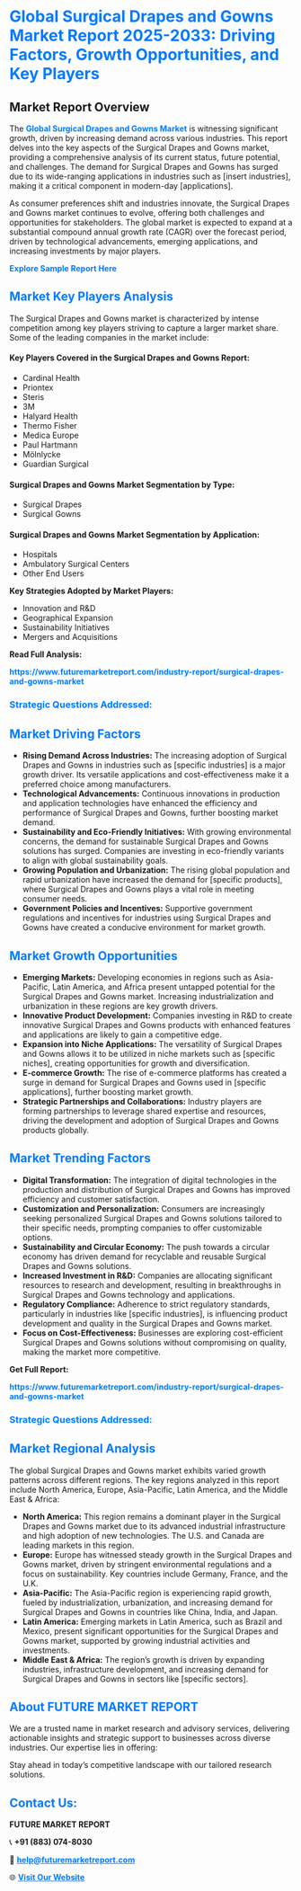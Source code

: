 <h1 style="color: #007BFF;">Global Surgical Drapes and Gowns Market Report 2025-2033: Driving Factors, Growth Opportunities, and Key Players</h1>

<section id="overview">
<h2>Market Report Overview</h2>
<p>The <a href="https://www.futuremarketreport.com/industry-report/surgical-drapes-and-gowns-market" style="color: #007BFF; text-decoration: none;"><strong>Global Surgical Drapes and Gowns Market</strong></a> is witnessing significant growth, driven by increasing demand across various industries. This report delves into the key aspects of the Surgical Drapes and Gowns market, providing a comprehensive analysis of its current status, future potential, and challenges. The demand for Surgical Drapes and Gowns has surged due to its wide-ranging applications in industries such as [insert industries], making it a critical component in modern-day [applications].</p>
<p>As consumer preferences shift and industries innovate, the Surgical Drapes and Gowns market continues to evolve, offering both challenges and opportunities for stakeholders. The global market is expected to expand at a substantial compound annual growth rate (CAGR) over the forecast period, driven by technological advancements, emerging applications, and increasing investments by major players.</p>
</section>

<section id="overview">
<p><a href="https://www.futuremarketreport.com/request-sample/reportId=82645" style="color: #007BFF; text-decoration: none;"><strong>Explore Sample Report Here</strong></a></p>
</section>

<section id="key-players">
<h2 style="color: #007BFF;">Market Key Players Analysis</h2>
<p>The Surgical Drapes and Gowns market is characterized by intense competition among key players striving to capture a larger market share. Some of the leading companies in the market include:</p>
<h4>Key Players Covered in the Surgical Drapes and Gowns Report:</h4>
<ul><li>Cardinal Health</li><li>Priontex</li><li>Steris</li><li>3M</li><li>Halyard Health</li><li>Thermo Fisher</li><li>Medica Europe</li><li>Paul Hartmann</li><li>Mölnlycke</li><li>Guardian Surgical</li></ul>
<h4>Surgical Drapes and Gowns Market Segmentation by Type:</h4>
<ul><li>Surgical Drapes</li><li>Surgical Gowns</li></ul>

<h4>Surgical Drapes and Gowns Market Segmentation by Application:</h4>
<ul><li>Hospitals</li><li>Ambulatory Surgical Centers</li><li>Other End Users</li></ul>
<p><strong>Key Strategies Adopted by Market Players:</strong></p>
<ul>
<li>Innovation and R&D</li>
<li>Geographical Expansion</li>
<li>Sustainability Initiatives</li>
<li>Mergers and Acquisitions</li>
</ul>
</section>

<section>
<p><strong>Read Full Analysis: </strong></p><a href="https://www.futuremarketreport.com/industry-report/surgical-drapes-and-gowns-market" style="color: #007BFF; text-decoration: none;"><strong>https://www.futuremarketreport.com/industry-report/surgical-drapes-and-gowns-market</strong></a>
<h3 style="color: #007BFF;">Strategic Questions Addressed:</h3>
</section>

<section id="driving-factors">
<h2 style="color: #007BFF;">Market Driving Factors</h2>
<ul>
<li><strong>Rising Demand Across Industries:</strong> The increasing adoption of Surgical Drapes and Gowns in industries such as [specific industries] is a major growth driver. Its versatile applications and cost-effectiveness make it a preferred choice among manufacturers.</li>
<li><strong>Technological Advancements:</strong> Continuous innovations in production and application technologies have enhanced the efficiency and performance of Surgical Drapes and Gowns, further boosting market demand.</li>
<li><strong>Sustainability and Eco-Friendly Initiatives:</strong> With growing environmental concerns, the demand for sustainable Surgical Drapes and Gowns solutions has surged. Companies are investing in eco-friendly variants to align with global sustainability goals.</li>
<li><strong>Growing Population and Urbanization:</strong> The rising global population and rapid urbanization have increased the demand for [specific products], where Surgical Drapes and Gowns plays a vital role in meeting consumer needs.</li>
<li><strong>Government Policies and Incentives:</strong> Supportive government regulations and incentives for industries using Surgical Drapes and Gowns have created a conducive environment for market growth.</li>
</ul>
</section>

<section id="growth-opportunities">
<h2 style="color: #007BFF;">Market Growth Opportunities</h2>
<ul>
<li><strong>Emerging Markets:</strong> Developing economies in regions such as Asia-Pacific, Latin America, and Africa present untapped potential for the Surgical Drapes and Gowns market. Increasing industrialization and urbanization in these regions are key growth drivers.</li>
<li><strong>Innovative Product Development:</strong> Companies investing in R&D to create innovative Surgical Drapes and Gowns products with enhanced features and applications are likely to gain a competitive edge.</li>
<li><strong>Expansion into Niche Applications:</strong> The versatility of Surgical Drapes and Gowns allows it to be utilized in niche markets such as [specific niches], creating opportunities for growth and diversification.</li>
<li><strong>E-commerce Growth:</strong> The rise of e-commerce platforms has created a surge in demand for Surgical Drapes and Gowns used in [specific applications], further boosting market growth.</li>
<li><strong>Strategic Partnerships and Collaborations:</strong> Industry players are forming partnerships to leverage shared expertise and resources, driving the development and adoption of Surgical Drapes and Gowns products globally.</li>
</ul>
</section>

<section id="trending-factors">
<h2 style="color: #007BFF;">Market Trending Factors</h2>
<ul>
<li><strong>Digital Transformation:</strong> The integration of digital technologies in the production and distribution of Surgical Drapes and Gowns has improved efficiency and customer satisfaction.</li>
<li><strong>Customization and Personalization:</strong> Consumers are increasingly seeking personalized Surgical Drapes and Gowns solutions tailored to their specific needs, prompting companies to offer customizable options.</li>
<li><strong>Sustainability and Circular Economy:</strong> The push towards a circular economy has driven demand for recyclable and reusable Surgical Drapes and Gowns solutions.</li>
<li><strong>Increased Investment in R&D:</strong> Companies are allocating significant resources to research and development, resulting in breakthroughs in Surgical Drapes and Gowns technology and applications.</li>
<li><strong>Regulatory Compliance:</strong> Adherence to strict regulatory standards, particularly in industries like [specific industries], is influencing product development and quality in the Surgical Drapes and Gowns market.</li>
<li><strong>Focus on Cost-Effectiveness:</strong> Businesses are exploring cost-efficient Surgical Drapes and Gowns solutions without compromising on quality, making the market more competitive.</li>
</ul>
</section>

<section>
<p><strong>Get Full Report: </strong></p><a href="https://www.futuremarketreport.com/industry-report/surgical-drapes-and-gowns-market" style="color: #007BFF; text-decoration: none;"><strong>https://www.futuremarketreport.com/industry-report/surgical-drapes-and-gowns-market</strong></a>
<h3 style="color: #007BFF;">Strategic Questions Addressed:</h3>
</section>


<section id="regional-analysis">
<h2 style="color: #007BFF;">Market Regional Analysis</h2>
<p>The global Surgical Drapes and Gowns market exhibits varied growth patterns across different regions. The key regions analyzed in this report include North America, Europe, Asia-Pacific, Latin America, and the Middle East & Africa:</p>
<ul>
<li><strong>North America:</strong> This region remains a dominant player in the Surgical Drapes and Gowns market due to its advanced industrial infrastructure and high adoption of new technologies. The U.S. and Canada are leading markets in this region.</li>
<li><strong>Europe:</strong> Europe has witnessed steady growth in the Surgical Drapes and Gowns market, driven by stringent environmental regulations and a focus on sustainability. Key countries include Germany, France, and the U.K.</li>
<li><strong>Asia-Pacific:</strong> The Asia-Pacific region is experiencing rapid growth, fueled by industrialization, urbanization, and increasing demand for Surgical Drapes and Gowns in countries like China, India, and Japan.</li>
<li><strong>Latin America:</strong> Emerging markets in Latin America, such as Brazil and Mexico, present significant opportunities for the Surgical Drapes and Gowns market, supported by growing industrial activities and investments.</li>
<li><strong>Middle East & Africa:</strong> The region’s growth is driven by expanding industries, infrastructure development, and increasing demand for Surgical Drapes and Gowns in sectors like [specific sectors].</li>
</ul>
</section>

<footer>
<h2 style="color: #007BFF;">About FUTURE MARKET REPORT</h2>
<p>We are a trusted name in market research and advisory services, delivering actionable insights and strategic support to businesses across diverse industries. Our expertise lies in offering:</p>

<p>Stay ahead in today’s competitive landscape with our tailored research solutions.</p>

<h2 style="color: #007BFF;">Contact Us:</h2>
<p><strong>FUTURE MARKET REPORT</strong></p>
<p>📞 <strong>+91 (883) 074-8030</strong></p>
<p>📧 <strong><a href="mailto:help@futuremarketreport.com" style="color: #007BFF;">help@futuremarketreport.com</a></strong></p>
<p>🌐 <strong><a href="https://www.futuremarketreport.com/" style="color: #007BFF;">Visit Our Website</a></strong></p>
</footer>